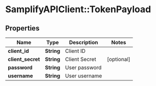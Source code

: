 # SamplifyAPIClient::TokenPayload

## Properties
Name | Type | Description | Notes
------------ | ------------- | ------------- | -------------
**client_id** | **String** | Client ID | 
**client_secret** | **String** | Client Secret | [optional] 
**password** | **String** | User password | 
**username** | **String** | User username | 


